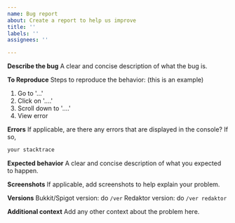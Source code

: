 ```yaml
---
name: Bug report
about: Create a report to help us improve
title: ''
labels: ''
assignees: ''

---
```


**Describe the bug**
A clear and concise description of what the bug is.

**To Reproduce**
Steps to reproduce the behavior: (this is an example)
1. Go to '...'
2. Click on '....'
3. Scroll down to '....'
4. View error

**Errors**
If applicable, are there any errors that are displayed in the console?
If so,
```vb
your stacktrace
```

**Expected behavior**
A clear and concise description of what you expected to happen.

**Screenshots**
If applicable, add screenshots to help explain your problem.

**Versions**
Bukkit/Spigot version: do `/ver`
Redaktor version: do `/ver redaktor`

**Additional context**
Add any other context about the problem here.

